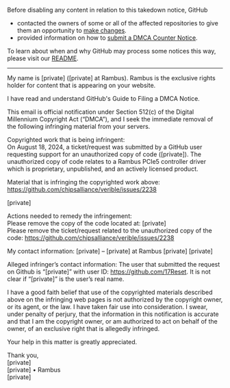 Before disabling any content in relation to this takedown notice, GitHub
- contacted the owners of some or all of the affected repositories to give them an opportunity to [make changes](https://docs.github.com/en/github/site-policy/dmca-takedown-policy#a-how-does-this-actually-work).
- provided information on how to [submit a DMCA Counter Notice](https://docs.github.com/en/articles/guide-to-submitting-a-dmca-counter-notice).

To learn about when and why GitHub may process some notices this way, please visit our [README](https://github.com/github/dmca/blob/master/README.md#anatomy-of-a-takedown-notice).

---

My name is [private] ([private] at Rambus). Rambus is the exclusive rights holder for content that is appearing on your website.

I have read and understand GitHub's Guide to Filing a DMCA Notice.

This email is official notification under Section 512(c) of the Digital Millennium Copyright Act (“DMCA”), and I seek the immediate removal of the following infringing material from your servers.

Copyrighted work that is being infringent:  
On August 18, 2024, a ticket/request was submitted by a GitHub user requesting support for an unauthorized copy of code ([private]). The unauthorized copy of code relates to a Rambus PCIe5 controller driver which is proprietary, unpublished, and an actively licensed product.

Material that is infringing the copyrighted work above:  
https://github.com/chipsalliance/verible/issues/2238

[private]

Actions needed to remedy the infringement:  
Please remove the copy of the code located at:  [private]  
Please remove the ticket/request related to the unauthorized copy of the code: https://github.com/chipsalliance/verible/issues/2238  
 
My contact information:
[private] – [private] at Rambus
[private]
[private]

 Alleged infringer’s contact information:
The user that submitted the request on Github is “[private]” with user ID: https://github.com/17Reset. It is not clear if “[private]” is the user’s real name.

I have a good faith belief that use of the copyrighted materials described above on the infringing web pages is not authorized by the copyright owner, or its agent, or the law. I have taken fair use into consideration.  I swear, under penalty of perjury, that the information in this notification is accurate and that I am the copyright owner, or am authorized to act on behalf of the owner, of an exclusive right that is allegedly infringed. 

Your help in this matter is greatly appreciated. 

Thank you,  
[private]  
[private] • Rambus  
[private]  
